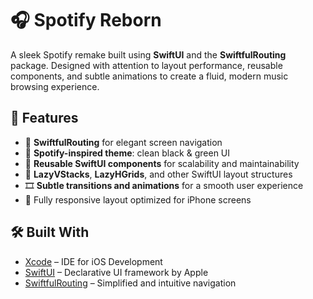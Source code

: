 # 🎧 Spotify Reborn

A sleek Spotify remake built using **SwiftUI** and the **SwiftfulRouting** package. Designed with attention to layout performance, reusable components, and subtle animations to create a fluid, modern music browsing experience.

## 🚀 Features

- 🧭 **SwiftfulRouting** for elegant screen navigation  
- 🎨 **Spotify-inspired theme**: clean black & green UI  
- 🧱 **Reusable SwiftUI components** for scalability and maintainability  
- 🧩 **LazyVStacks**, **LazyHGrids**, and other SwiftUI layout structures  
- 🎞️ **Subtle transitions and animations** for a smooth user experience  
- 📱 Fully responsive layout optimized for iPhone screens


## 🛠 Built With

- [Xcode](https://developer.apple.com/xcode/) – IDE for iOS Development  
- [SwiftUI](https://developer.apple.com/documentation/swiftui) – Declarative UI framework by Apple  
- [SwiftfulRouting](https://github.com/swiftfulthinking/SwiftfulRouting) – Simplified and intuitive navigation
